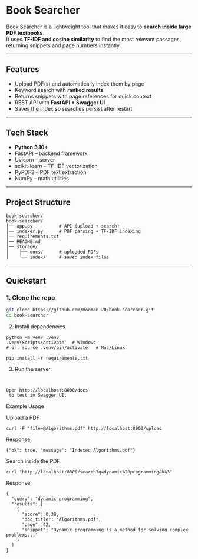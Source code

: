 # Book Searcher

Book Searcher is a lightweight tool that makes it easy to **search inside large PDF textbooks**.  
It uses **TF-IDF and cosine similarity** to find the most relevant passages, returning snippets and page numbers instantly.  

---

##  Features
- Upload PDF(s) and automatically index them by page  
- Keyword search with **ranked results**  
- Returns snippets with page references for quick context  
- REST API with **FastAPI + Swagger UI**  
- Saves the index so searches persist after restart  

---

##  Tech Stack
- **Python 3.10+**  
- FastAPI – backend framework  
- Uvicorn – server  
- scikit-learn – TF-IDF vectorization  
- PyPDF2 – PDF text extraction  
- NumPy – math utilities  

---

##  Project Structure
```
book-searcher/
book-searcher/
│── app.py          # API (upload + search)
│── indexer.py      # PDF parsing + TF-IDF indexing
│── requirements.txt
│── README.md
│── storage/
│    ├── docs/      # uploaded PDFs
│    └── index/     # saved index files
```

---

## Quickstart

### 1. Clone the repo
```bash
git clone https://github.com/Hooman-20/book-searcher.git
cd book-searcher
```
2. Install dependencies
```
python -m venv .venv
.venv\Scripts\activate   # Windows
# or: source .venv/bin/activate   # Mac/Linux

pip install -r requirements.txt
```
3. Run the server
```uvicorn app:app --host 0.0.0.0 --port 8000 --reload


Open http://localhost:8000/docs
 to test in Swagger UI.
```

 Example Usage

Upload a PDF
```
curl -F "file=@Algorithms.pdf" http://localhost:8000/upload
```

Response:
```
{"ok": true, "message": "Indexed Algorithms.pdf"}
```

Search inside the PDF
```
curl "http://localhost:8000/search?q=dynamic%20programming&k=3"
```

Response:
```
{
  "query": "dynamic programming",
  "results": [
    {
      "score": 0.38,
      "doc_title": "Algorithms.pdf",
      "page": 42,
      "snippet": "Dynamic programming is a method for solving complex problems..."
    }
  ]
}
```
